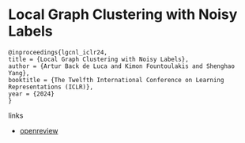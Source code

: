 # Local Graph Clustering with Noisy Labels

```
@inproceedings{lgcnl_iclr24,
title = {Local Graph Clustering with Noisy Labels},
author = {Artur Back de Luca and Kimon Fountoulakis and Shenghao Yang},
booktitle = {The Twelfth International Conference on Learning Representations (ICLR)},
year = {2024}
}
```

links
- [openreview](https://openreview.net/forum?id=89A5c6enfc)
